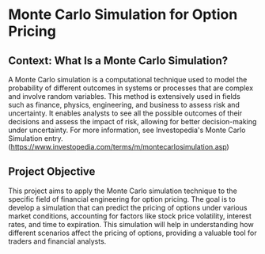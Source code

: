 # Monte Carlo Simulation for Option Pricing

## Context: What Is a Monte Carlo Simulation?
 
A Monte Carlo simulation is a computational technique used to model the probability of different outcomes in systems or processes that are complex and involve random variables. This method is extensively used in fields such as finance, physics, engineering, and business to assess risk and uncertainty. It enables analysts to see all the possible outcomes of their decisions and assess the impact of risk, allowing for better decision-making under uncertainty. For more information, see Investopedia's Monte Carlo Simulation entry. (https://www.investopedia.com/terms/m/montecarlosimulation.asp)

## Project Objective

This project aims to apply the Monte Carlo simulation technique to the specific field of financial engineering for option pricing. The goal is to develop a simulation that can predict the pricing of options under various market conditions, accounting for factors like stock price volatility, interest rates, and time to expiration. This simulation will help in understanding how different scenarios affect the pricing of options, providing a valuable tool for traders and financial analysts.
